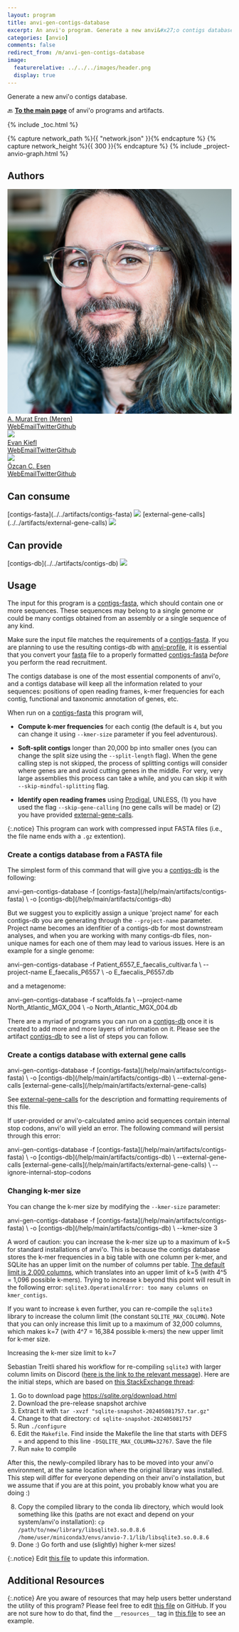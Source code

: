 ```yaml
---
layout: program
title: anvi-gen-contigs-database
excerpt: An anvi'o program. Generate a new anvi&#x27;o contigs database.
categories: [anvio]
comments: false
redirect_from: /m/anvi-gen-contigs-database
image:
  featurerelative: ../../../images/header.png
  display: true
---
```


Generate a new anvi&#x27;o contigs database.

🔙 **[To the main page](../../)** of anvi'o programs and artifacts.


{% include _toc.html %}
<div id="svg" class="subnetwork"></div>
{% capture network_path %}{{ "network.json" }}{% endcapture %}
{% capture network_height %}{{ 300 }}{% endcapture %}
{% include _project-anvio-graph.html %}


## Authors

<div class="anvio-person"><div class="anvio-person-info"><div class="anvio-person-photo"><img class="anvio-person-photo-img" src="../../images/authors/meren.jpg" /></div><div class="anvio-person-info-box"><a href="/people/meren" target="_blank"><span class="anvio-person-name">A. Murat Eren (Meren)</span></a><div class="anvio-person-social-box"><a href="http://merenlab.org" class="person-social" target="_blank"><i class="fa fa-fw fa-home"></i>Web</a><a href="mailto:a.murat.eren@gmail.com" class="person-social" target="_blank"><i class="fa fa-fw fa-envelope-square"></i>Email</a><a href="http://twitter.com/merenbey" class="person-social" target="_blank"><i class="fa fa-fw fa-twitter-square"></i>Twitter</a><a href="http://github.com/meren" class="person-social" target="_blank"><i class="fa fa-fw fa-github"></i>Github</a></div></div></div></div>

<div class="anvio-person"><div class="anvio-person-info"><div class="anvio-person-photo"><img class="anvio-person-photo-img" src="../../images/authors/ekiefl.jpg" /></div><div class="anvio-person-info-box"><a href="/people/ekiefl" target="_blank"><span class="anvio-person-name">Evan Kiefl</span></a><div class="anvio-person-social-box"><a href="http://ekiefl.github.io" class="person-social" target="_blank"><i class="fa fa-fw fa-home"></i>Web</a><a href="mailto:kiefl.evan@gmail.com" class="person-social" target="_blank"><i class="fa fa-fw fa-envelope-square"></i>Email</a><a href="http://twitter.com/evankiefl" class="person-social" target="_blank"><i class="fa fa-fw fa-twitter-square"></i>Twitter</a><a href="http://github.com/ekiefl" class="person-social" target="_blank"><i class="fa fa-fw fa-github"></i>Github</a></div></div></div></div>

<div class="anvio-person"><div class="anvio-person-info"><div class="anvio-person-photo"><img class="anvio-person-photo-img" src="../../images/authors/ozcan.jpg" /></div><div class="anvio-person-info-box"><a href="/people/ozcan" target="_blank"><span class="anvio-person-name">Özcan C. Esen</span></a><div class="anvio-person-social-box"><a href="http://blog.ozcanesen.com/" class="person-social" target="_blank"><i class="fa fa-fw fa-home"></i>Web</a><a href="mailto:ozcanesen@gmail.com" class="person-social" target="_blank"><i class="fa fa-fw fa-envelope-square"></i>Email</a><a href="http://twitter.com/ozcanesen" class="person-social" target="_blank"><i class="fa fa-fw fa-twitter-square"></i>Twitter</a><a href="http://github.com/ozcan" class="person-social" target="_blank"><i class="fa fa-fw fa-github"></i>Github</a></div></div></div></div>



## Can consume


<p style="text-align: left" markdown="1"><span class="artifact-r">[contigs-fasta](../../artifacts/contigs-fasta) <img src="../../images/icons/FASTA.png" class="artifact-icon-mini" /></span> <span class="artifact-r">[external-gene-calls](../../artifacts/external-gene-calls) <img src="../../images/icons/TXT.png" class="artifact-icon-mini" /></span></p>


## Can provide


<p style="text-align: left" markdown="1"><span class="artifact-p">[contigs-db](../../artifacts/contigs-db) <img src="../../images/icons/DB.png" class="artifact-icon-mini" /></span></p>


## Usage


The input for this program is a <span class="artifact-n">[contigs-fasta](/help/main/artifacts/contigs-fasta)</span>, which should contain one or more sequences. These sequences may belong to a single genome or could be many contigs obtained from an assembly or a single sequence of any kind.

Make sure the input file matches the requirements of a <span class="artifact-n">[contigs-fasta](/help/main/artifacts/contigs-fasta)</span>. If you are planning to use the resulting contigs-db with <span class="artifact-p">[anvi-profile](/help/main/programs/anvi-profile)</span>, it is essential that you convert your <span class="artifact-n">[fasta](/help/main/artifacts/fasta)</span> file to a properly formatted <span class="artifact-n">[contigs-fasta](/help/main/artifacts/contigs-fasta)</span> *before* you perform the read recruitment.

The contigs database is one of the most essential components of anvi'o, and a contigs database will keep all the information related to your sequences: positions of open reading frames, k-mer frequencies for each contig, functional and taxonomic annotation of genes, etc. 

When run on a <span class="artifact-n">[contigs-fasta](/help/main/artifacts/contigs-fasta)</span> this program will,

* **Compute k-mer frequencies** for each contig (the default is `4`, but you can change it using `--kmer-size` parameter if you feel adventurous).

* **Soft-split contigs** longer than 20,000 bp into smaller ones (you can change the split size using the `--split-length` flag). When the gene calling step is not skipped, the process of splitting contigs will consider where genes are and avoid cutting genes in the middle. For very, very large assemblies this process can take a while, and you can skip it with `--skip-mindful-splitting` flag.

* **Identify open reading frames** using [Prodigal](http://prodigal.ornl.gov/), UNLESS, (1) you have used the flag `--skip-gene-calling` (no gene calls will be made) or (2) you have provided <span class="artifact-n">[external-gene-calls](/help/main/artifacts/external-gene-calls)</span>.

{:.notice}
This program can work with compressed input FASTA files (i.e., the file name ends with a `.gz` extention).

### Create a contigs database from a FASTA file

The simplest form of this command that will give you a <span class="artifact-n">[contigs-db](/help/main/artifacts/contigs-db)</span> is the following:

<div class="codeblock" markdown="1">
anvi&#45;gen&#45;contigs&#45;database &#45;f <span class="artifact&#45;n">[contigs&#45;fasta](/help/main/artifacts/contigs&#45;fasta)</span> \
                          &#45;o <span class="artifact&#45;n">[contigs&#45;db](/help/main/artifacts/contigs&#45;db)</span>
</div>

But we suggest you to explicitly assign a unique 'project name' for each contigs-db you are generating through the `--project-name` parameter. Project name becomes an idenfitier of a contigs-db for most downstream analyses, and when you are working with many contigs-db files, non-unique names for each one of them may lead to various issues. Here is an example for a single genome:

<div class="codeblock" markdown="1">
anvi&#45;gen&#45;contigs&#45;database &#45;f Patient_6557_E_faecalis_cultivar.fa \
                          &#45;&#45;project&#45;name E_faecalis_P6557 \
                          &#45;o E_faecalis_P6557.db
</div>

and a metagenome:

<div class="codeblock" markdown="1">
anvi&#45;gen&#45;contigs&#45;database &#45;f scaffolds.fa \
                          &#45;&#45;project&#45;name North_Atlantic_MGX_004 \
                          &#45;o North_Atlantic_MGX_004.db
</div>

There are a myriad of programs you can run on a <span class="artifact-n">[contigs-db](/help/main/artifacts/contigs-db)</span> once it is created to add more and more layers of information on it. Please see the artifact <span class="artifact-n">[contigs-db](/help/main/artifacts/contigs-db)</span> to see a list of steps you can follow.

### Create a contigs database with external gene calls

<div class="codeblock" markdown="1">
anvi&#45;gen&#45;contigs&#45;database &#45;f <span class="artifact&#45;n">[contigs&#45;fasta](/help/main/artifacts/contigs&#45;fasta)</span> \
                          &#45;o <span class="artifact&#45;n">[contigs&#45;db](/help/main/artifacts/contigs&#45;db)</span> \
                          &#45;&#45;external&#45;gene&#45;calls <span class="artifact&#45;n">[external&#45;gene&#45;calls](/help/main/artifacts/external&#45;gene&#45;calls)</span>
</div>

See <span class="artifact-n">[external-gene-calls](/help/main/artifacts/external-gene-calls)</span> for the description and formatting requirements of this file.

If user-provided or anvi'o-calculated amino acid sequences contain internal stop codons, anvi'o will yield an error. The following command will persist through this error:

<div class="codeblock" markdown="1">
anvi&#45;gen&#45;contigs&#45;database &#45;f <span class="artifact&#45;n">[contigs&#45;fasta](/help/main/artifacts/contigs&#45;fasta)</span> \
                          &#45;o <span class="artifact&#45;n">[contigs&#45;db](/help/main/artifacts/contigs&#45;db)</span> \
                          &#45;&#45;external&#45;gene&#45;calls <span class="artifact&#45;n">[external&#45;gene&#45;calls](/help/main/artifacts/external&#45;gene&#45;calls)</span> \
                          &#45;&#45;ignore&#45;internal&#45;stop&#45;codons
</div>

### Changing k-mer size

You can change the k-mer size by modifying the `--kmer-size` parameter:

<div class="codeblock" markdown="1">
anvi&#45;gen&#45;contigs&#45;database &#45;f <span class="artifact&#45;n">[contigs&#45;fasta](/help/main/artifacts/contigs&#45;fasta)</span> \
                          &#45;o <span class="artifact&#45;n">[contigs&#45;db](/help/main/artifacts/contigs&#45;db)</span> \
                          &#45;&#45;kmer&#45;size 3
</div>

A word of caution: you can increase the k-mer size up to a maximum of k=5 for standard installations of anvi'o. This is because the contigs database stores the k-mer frequencies in a big table with one column per k-mer, and SQLite has an upper limit on the number of columns per table. [The default limit is 2,000 columns](https://www.sqlite.org/limits.html), which translates into an upper limit of k=5 (with 4^5 = 1,096 possible k-mers). Trying to increase `k` beyond this point will result in the following error: `sqlite3.OperationalError: too many columns on kmer_contigs`.

If you want to increase `k` even further, you can re-compile the `sqlite3` library to increase the column limit (the constant `SQLITE_MAX_COLUMN`). Note that you can only increase this limit up to a maximum of 32,000 columns, which makes k=7 (with 4^7 = 16,384 possible k-mers) the new upper limit for k-mer size.

<div class="extra-info" markdown="1">

<span class="extra-info-header">Increasing the k-mer size limit to k=7</span>

Sebastian Treitli shared his workflow for re-compiling `sqlite3` with larger column limits on Discord ([here is the link to the relevant message](https://discord.com/channels/1002537821212512296/1239881490637127701/1240313108799553659)). Here are the initial steps, which are based on [this StackExchange thread](https://dba.stackexchange.com/questions/221508/how-to-increase-column-limit-of-a-table-in-sqlite):

1. Go to download page https://sqlite.org/download.html
2. Download the pre-release snapshot archive
3. Extract it with `tar -xvzf "sqlite-snapshot-202405081757.tar.gz"`
4. Change to that directory: `cd sqlite-snapshot-202405081757`
5. Run `./configure`
6. Edit the `Makefile`. Find inside the Makefile the line that starts with DEFS = and append to this line `-DSQLITE_MAX_COLUMN=32767`. Save the file
7. Run `make` to compile

After this, the newly-compiled library has to be moved into your anvi'o environment, at the same location where the original library was installed. This step will differ for everyone depending on their anvi'o installation, but we assume that if you are at this point, you probably know what you are doing :)

8. Copy the compiled library to the conda lib directory, which would look something like this (paths are not exact and depend on your system/anvi'o installation): `cp /path/to/new/library/libsqlite3.so.0.8.6 /home/user/miniconda3/envs/anvio-7.1/lib/libsqlite3.so.0.8.6`
9. Done :) Go forth and use (slightly) higher k-mer sizes!

</div>


{:.notice}
Edit [this file](https://github.com/merenlab/anvio/tree/master/anvio/docs/programs/anvi-gen-contigs-database.md) to update this information.


## Additional Resources



{:.notice}
Are you aware of resources that may help users better understand the utility of this program? Please feel free to edit [this file](https://github.com/merenlab/anvio/tree/master/bin/anvi-gen-contigs-database) on GitHub. If you are not sure how to do that, find the `__resources__` tag in [this file](https://github.com/merenlab/anvio/blob/master/bin/anvi-interactive) to see an example.
